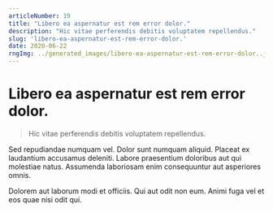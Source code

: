 ```yaml
---
articleNumber: 19
title: "Libero ea aspernatur est rem error dolor."
description: "Hic vitae perferendis debitis voluptatem repellendus."
slug: 'libero-ea-aspernatur-est-rem-error-dolor.'
date: 2020-06-22
rngImg: ../generated_images/libero-ea-aspernatur-est-rem-error-dolor..jpg
---
```


# Libero ea aspernatur est rem error dolor.

> Hic vitae perferendis debitis voluptatem repellendus.

Sed repudiandae numquam vel. Dolor sunt numquam aliquid. Placeat ex laudantium accusamus deleniti. Labore praesentium doloribus aut qui molestiae natus. Assumenda laboriosam enim consequuntur aut asperiores omnis.
 Dolorem aut laborum modi et officiis. Qui aut odit non eum. Animi fuga vel et eos quae nisi odit qui.
